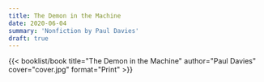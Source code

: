 ```yaml
---
title: The Demon in the Machine
date: 2020-06-04
summary: 'Nonfiction by Paul Davies'
draft: true
---
```


{{< booklist/book
title="The Demon in the Machine"
author="Paul Davies"
cover="cover.jpg"
format="Print" >}}
